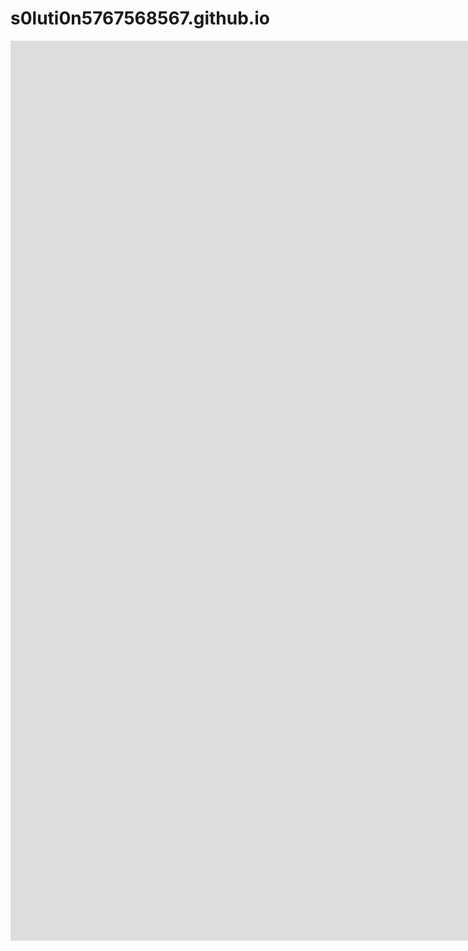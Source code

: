 # s0luti0n5767568567.github.io

<iframe width="3440" height="1440" src="https://www.youtube-nocookie.com/embed/QtlOr78qf-o" title="YouTube video player" frameborder="0" allow="accelerometer; autoplay; clipboard-write; encrypted-media; gyroscope; picture-in-picture" allowfullscreen></iframe>
